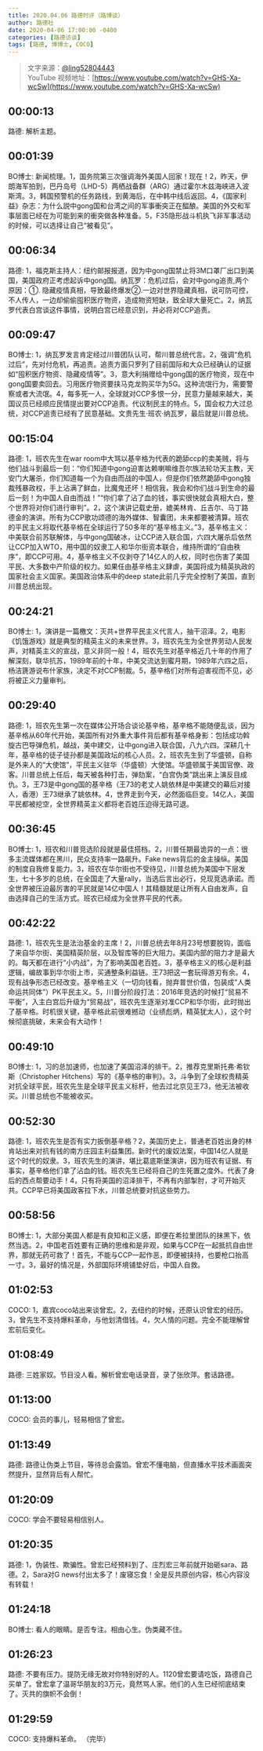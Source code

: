 ```yaml
---
title: 2020.04.06 路德时评（路博谈）
author: 路德社
date: 2020-04-06 17:00:00 -0400
categories: [路德访谈]
tags: [路德, 博博士, COCO]
---
```


> 文字来源：[@ling52804443](https://twitter.com/ling52804443)  
> YouTube 视频地址：[https://www.youtube.com/watch?v=GHS-Xa-wcSw](https://www.youtube.com/watch?v=GHS-Xa-wcSw)


## 00:00:13

路德: 解析主题。

## 00:01:39

BO博士: 新闻梳理。1，国务院第三次强调海外美国人回家！现在！2，昨天，伊朗海军拍到，巴丹岛号（LHD-5）两栖战备群（ARG）通过霍尔木兹海峡进入波斯湾。3，韩国预警机的任务路线，到黄海后，在中韩中线后返回。4，《国家利益》杂志：为什么説中gong国和台湾之间的军事衝突正在醖酿。美国的外交和军事层面已经在为可能到来的衝突做各种准备。5，F35隐形战斗机执飞非军事活动的时候，可以选择让自己“被看见”。

## 00:06:34

路德: 1，福克斯主持人：纽约邮报报道，因为中gong国禁止将3M口罩厂出口到美国，美国政府正考虑起诉中gong国。纳瓦罗：危机过后，会对中gong追责,两个原因：①. 隐藏疫情真相，导致最终爆发②.一边对世界隐藏真相，说可防可控，不人传人，一边却偷偷囤积医疗物资，造成物资短缺，致全球大量死亡。2，纳瓦罗代表白宫谈这件事情，说明白宫已经意识到，并必将对CCP追责。

## 00:09:47

BO博士: 1，纳瓦罗发言肯定经过川普团队认可，帮川普总统代言。2，强调“危机过后”，先对付危机，再追责。追责方面只罗列了目前国际和大众已经确认的证据如“囤积医疗物资、隐藏疫情等”。3，意大利捐赠给中gong国的医疗物资，现在中gong国要卖回去。习用医疗物资要挟马克龙购买华为5G。这种流氓行为，需要警察或者大流氓。4，每多死一人，全球就对CCP多恨一分，民意力量越来越大，美国议员已经顺应民情提出要对CCP追责。代议制民主的特点。5，国会权力大过总统，对CCP追责已经有了民意基础。文贵先生·班农·纳瓦罗，最后就是川普总统。

## 00:15:04

路德: 1，班农先生在war room中大骂以基辛格为代表的跪舔ccp的卖美贼，将与他们战斗到最后一刻：“你们知道中gong迫害达赖喇嘛维吾尔族法轮功天主教，天安门大屠杀，你们知道每一个为自由而战的中国人，但是你们依然跪舔中gong独裁残暴政权，手上沾满了鲜血，比魔鬼还坏！相信我，我会和你们战斗到生命的最后一刻！为中国人自由而战！”“你们拿了沾了血的钱，事实很快就会真相大白，整个世界将对你们进行审判”。2，这个演讲记载史册，媲美林肯、丘吉尔、马丁路德金的演讲。所有为CCP歌功颂德的海外媒体、智囊团，未来都要被清算。班农的平民主义将取代基辛格在全球运行了50多年的“基辛格主义。”3，基辛格主义：中美联合前苏联解体，与中gong国破冰，让CCP进入联合国，六四大屠杀后依然让CCP加入WTO，用中国的奴隶工人和华尔街资本联合，维持所谓的“自由秩序”，即CCP可用。4，基辛格主义不仅剥夺了14亿人的人权，同时也伤害了美国平民、大多数中产阶级的权力。如果任由基辛格主义肆虐，美国将成为精英执政的国家社会主义国家。美国政治体系中的deep state此前几乎完全控制了美国，直到川普总统出现。

## 00:24:21

BO博士: 1，演讲是一篇檄文：灭共+世界平民主义代言人，抽干沼泽。2，电影《饥饿游戏》就是典型的精英主义的未来世界。3，班农先生为全世界劳动人民发声，对精英主义的宣战，意义非同一般！4，班农先生对基辛格近几十年的作用了解深刻，联华抗苏，1989年前的十年，中美交流达到蜜月期，1989年六四之后，杨洁篪游说布什家族，决定不对CCP制裁。5，基辛格们对所有迫害视而不见，必将被正义力量审判。

## 00:29:40

路德: 1，班农先生第一次在媒体公开场合谈论基辛格，基辛格不能随便乱谈，因为基辛格从60年代开始，美国所有对外重大事件背后都有基辛格身影：包括成功斡旋古巴导弹危机，越战，美中建交，让中gong进入联合国，八九六四。深耕几十年，基辛格的徒子徒孙都是美国政坛的核心人员。2，班农先生到了华盛顿，自称是外来人的“大使馆”，平民主义驻华（华盛顿）大使馆。华盛顿属于美国官僚、政客。川普总统上任后，每天被各种打击，弹劾案，“白宫伪类”跳出来上演反目成仇。3，王73是中gong国的基辛格（王73的老丈人姚依林是中美建交的幕后对接人，香港）王73继承了姚依林。4，世界走到今天，必然面临巨变。14亿人，美国平民都被挖空，全世界精英主义都将老百姓压迫得无路可退。

## 00:36:45

BO博士: 1，班农和川普竞选阶段就是最佳搭档。2，川普任期最诡异的一点：很多主流媒体都在黑川，民众支持率一路飙升。Fake news背后的金主操纵。美国的制度自我修复能力。3，班农在华尔街也不受待见，川普总统为美国中下层发生，七十多岁的总统，在全国走了大量rally，当选后言出必行，兑现竞选承诺。而全世界被压迫最厉害的平民就是14亿中国人！其精髓就是让所有人自由发声，自由选择自己的生活方式。班农已经成为全世界平民的代表。

## 00:42:22

路德: 1，班农先生是法治基金的主席！2，川普总统去年8月23号想要脱钩，面临了来自华尔街、美国精英阶层，以及智库等的巨大阻力。美国内部的阻力才是最大的。每天都在进行“小内战”，为了影响美国老百姓。3，基辛格主义的核心是利益逻辑，编故事到华尔街上市，买通整条利益链。王73把这一套玩得游刃有余。4，现有战争形态已经改变。基辛格主义（一切向钱看，抛弃普世价值，包装成“人类命运共同体”）PK平民主义。5，川普分阶段打法：2016年竞选的时候打“贸易不平衡”，入主白宫后升级为“贸易战”，班农先生逐渐对准CCP和华尔街，此时抛出了基辛格。时机很关键，基辛格此前很难撼动（业绩彪炳，精英犹太人），这个时候彻底挑破，未来会有大动作！

## 00:49:10

BO博士: 1，习的总加速师，也加速了美国沼泽的排干。2，推荐克里斯托弗·希钦斯（Christopher Hitchens）写的《基辛格的审判》。3，斗争到了全球权贵精英对抗全球平民，班农先生是全球平民主义标杆，他去过北京见王73，他无法被收买。川普总统也不能被收买。

## 00:52:30

路德: 1，班农先生是否有实力扳倒基辛格？2，美国历史上，普通老百姓出身的林肯站出来对抗有钱的南方庄园主利益集团。新时代的废奴法案，中国14亿人就是这个时代的奴隶。3，班农先生的演讲，堪比葛底斯堡演讲，因为班农有证据、有事实，基辛格他们拿了沾血的钱。班农先生已经将自己的生死置之度外。代表了身后的西点帮要动手！4，只有将美国的沼泽排干，不再有内部掣肘，才可开始灭共。CCP早已将美国政客拉下水，川普总统要对抗这些势力。

## 00:58:56

BO博士: 1，大部分美国人都是有良知和正义感，即便在希拉里团队的抹黑下，依然当选。2，中国老百姓要有正确的思维和是非观，如果与CCP在一起抵抗自由世界，那就无药可救了！首先，不能与CCP一起作恶，即便被挟持，也要枪口抬高一寸。3，最好的情况是，外部国际环境铺垫好后，中国人自救。

## 01:02:53

COCO: 1，嘉宾coco站出来谈曾宏。2，去纽约的时候，还原认识曾宏的经历。3，曾先生不支持爆料革命，与他划清借钱。4，欠人情的问题。完全不能理解曾宏前后变化。

## 01:08:49

路德: 三姓家奴。节目没人看。解析曾宏电话录音，录了张欣萍。套话路德。

## 01:13:00

COCO: 会员的事儿，轻易相信了曾宏。

## 01:13:49

路德: 路德让伪类上节目，等待总会露馅。曾宏不懂电脑，但直播水平技术画面突然提升，显然背后有人帮忙。

## 01:20:09

COCO: 学会不要轻易相信别人。

## 01:20:35

路德: 1，伪装性、欺骗性。曾宏已经预料到了、庄烈宏三年前就开始砸sara、路德。2，Sara对G news付出太多了！废寝忘食！全是反共原创内容，核心内容没有转载！

## 01:24:18

BO博士: 看人的眼睛。是否专注。相由心生。伪类藏不住。

## 01:26:23

路德: 不要有压力。提防无缘无故对你特别好的人。1120曾宏要请吃饭，路德自己买单了。曾宏拿了温哥华朋友的3万元，竟然骂人家。他们的人生已经彻底结束了。灭共的旗帜不会倒！

## 01:29:59

COCO: 支持爆料革命。
（完毕）
